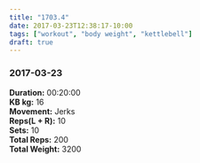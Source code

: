 ```yaml
---
title: "1703.4"
date: 2017-03-23T12:38:17-10:00
tags: ["workout", "body weight", "kettlebell"]
draft: true
---
```


### 2017-03-23

**Duration:** 00:20:00  
**KB kg:** 16  
**Movement:** Jerks  
**Reps(L + R):** 10  
**Sets:** 10  
**Total Reps:** 200  
**Total Weight:** 3200